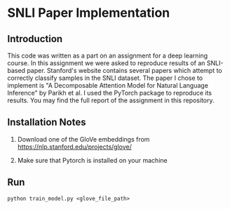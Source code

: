 # SNLI Paper Implementation

## Introduction
This code was written as a part on an assignment for a deep learning course. In this assignment we were asked to reproduce results of an SNLI-based paper. Stanford's website contains several papers which attempt to correctly classify samples in the SNLI dataset. The paper I chose to implement is "A Decomposable Attention Model for Natural Language Inference" by Parikh et al. I used the PyTorch package to reproduce its results. You may find the full report of the assignment in this repository.

## Installation Notes

1. Download one of the GloVe embeddings from https://nlp.stanford.edu/projects/glove/

2. Make sure that Pytorch is installed on your machine

## Run
```
python train_model.py <glove_file_path>
```

